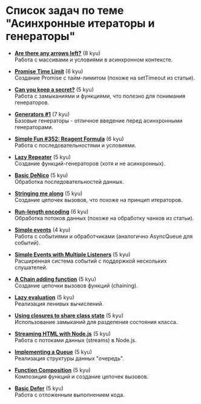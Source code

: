 # Список задач по теме "Асинхронные итераторы и генераторы"

- [**Are there any arrows left?**](https://www.codewars.com/kata/559f860f8c0d6c7784000119) (8 kyu)  
  Работа с массивами и условиями в асинхронном контексте.

- [**Promise Time Limit**](https://www.codewars.com/kata/5b61d6ef07a266d40b000097) (6 kyu)  
  Создание Promise с тайм-лимитом (похоже на setTimeout из статьи).

- [**Can you keep a secret?**](https://www.codewars.com/kata/5351b35ebaeb67f9110012d2) (5 kyu)  
  Работа с замыканиями и функциями, что полезно для понимания генераторов.

- [**Generators #1**](https://www.codewars.com/kata/5636840bd87777688b00006c) (7 kyu)  
  Базовые генераторы - отличное введение перед асинхронными генераторами.

- [**Simple Fun #352: Reagent Formula**](https://www.codewars.com/kata/59c8b38423dacc7d95000008) (6 kyu)  
  Работа с последовательностями и условиями.

- [**Lazy Repeater**](https://www.codewars.com/kata/51fc3beb41ecc97ee20000c3) (5 kyu)  
  Создание функций-генераторов (хотя и не асинхронных).

- [**Basic DeNico**](https://www.codewars.com/kata/596f610441372ee0de00006e) (5 kyu)  
  Обработка последовательностей данных.

- [**Stringing me along**](https://www.codewars.com/kata/55f4a44eb72a0fa91600001e) (5 kyu)  
  Создание цепочек вызовов, что похоже на принцип итераторов.

- [**Run-length encoding**](https://www.codewars.com/kata/546dba39fa8da224e8000467) (6 kyu)  
  Обработка потоков данных (похоже на обработку чанков из статьи).

- [**Simple events**](https://www.codewars.com/kata/52d3b68215be7c2d5300022f) (4 kyu)  
  Работа с событиями и обработчиками (аналогично AsyncQueue для событий).

- [**Simple Events with Multiple Listeners**](https://www.codewars.com/kata/52a89c2ea8ddc5547a000863) (5 kyu)  
  Расширенная система событий с поддержкой нескольких слушателей.

- [**A Chain adding function**](https://www.codewars.com/kata/539a0e4d85e3425cb0000a88) (5 kyu)  
  Создание цепочки вызовов функций (chaining).

- [**Lazy evaluation**](https://www.codewars.com/kata/53c2502d1dfa43f6420001e6) (5 kyu)  
  Реализация ленивых вычислений.

- [**Using closures to share class state**](https://www.codewars.com/kata/53583765d5493bfdf5001b35) (5 kyu)  
  Использование замыканий для разделения состояния класса.

- [**Streaming HTML with Node.js**](https://www.codewars.com/kata/58e18c543e3f9a32f3000065) (5 kyu)  
  Работа с потоками данных (streams) в Node.js.

- [**Implementing a Queue**](https://www.codewars.com/kata/55a9c0994cb7e284d500005e) (5 kyu)  
  Реализация структуры данных "очередь".

- [**Function Composition**](https://www.codewars.com/kata/5655c60db4c2ce0c2e000026) (5 kyu)  
  Композиция функций и создание цепочек вызовов.

- [**Basic Defer**](https://www.codewars.com/kata/541c8630095125aba6000c00) (5 kyu)  
  Работа с отложенным выполнением кода.
